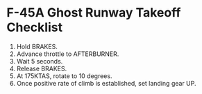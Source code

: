 # F-45A Ghost Runway Takeoff Checklist

1. Hold BRAKES.
2. Advance throttle to AFTERBURNER.
3. Wait 5 seconds.
4. Release BRAKES.
5. At 175KTAS, rotate to 10 degrees.
6. Once positive rate of climb is established, set landing gear UP.
